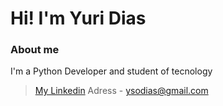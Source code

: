 
# Hi! I'm Yuri Dias         

### About me

I'm a Python Developer and student of tecnology

> [My Linkedin](https://www.linkedin.com/in/yuri-dias-soares/)
> Adress - ysodias@gmail.com
